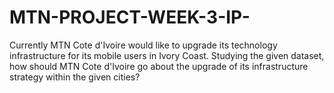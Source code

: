 # MTN-PROJECT-WEEK-3-IP-
Currently MTN Cote d'Ivoire would like to upgrade its technology infrastructure for its mobile users in Ivory Coast. Studying the given dataset, how should MTN Cote d'Ivoire go about the upgrade of its infrastructure strategy within the given cities?
